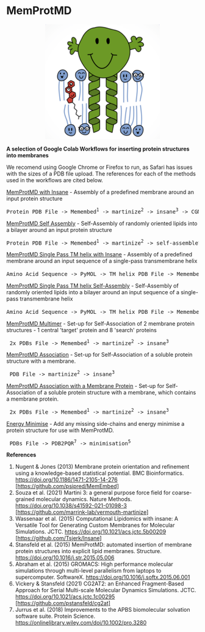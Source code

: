 # MemProtMD

<p align="center">
  <img width="300" src="mr-membrane-protein.png">
</p>

<b>A selection of Google Colab Workflows for inserting protein structures into membranes</b>

We recomend using Google Chrome or Firefox to run, as Safari has issues with the sizes of a PDB file upload.
The references for each of the methods used in the workflows are cited below. 

<u>[MemProtMD with Insane](https://colab.research.google.com/github/pstansfeld/MemProtMD/blob/main/MemProtMD_insane.ipynb)</u> - Assembly of a predefined membrane around an input protein structure

<pre>Protein PDB File -> Memembed<sup>1</sup> -> martinize<sup>2</sup> -> insane<sup>3</sup> -> CGMD<sup>5</sup> -> CG2AT<sup>6</sup> -> Atomistic PDB in membrane</pre>


<u>[MemProtMD Self Assembly](https://colab.research.google.com/github/pstansfeld/MemProtMD/blob/main/MemProtMD_Self_Assembly.ipynb)</u> - Self-Assembly of randomly oriented lipids into a bilayer around an input protein structure

<pre>Protein PDB File -> Memembed<sup>1</sup> -> martinize<sup>2</sup> -> self-assemble<sup>4</sup> -> CGMD<sup>5</sup> -> CG2AT<sup>6</sup> -> Atomistic PDB in membrane</pre>

<u>[MemProtMD Single Pass TM helix with Insane](https://colab.research.google.com/github/pstansfeld/MemProtMD/blob/main/MemProtMD_Single_Pass_insane.ipynb)</u> - Assembly of a predefined membrane around an input sequence of a single-pass transmembrane helix

<pre>Amino Acid Sequence -> PyMOL -> TM helix PDB File -> Memembed<sup>1</sup> -> martinize<sup>2</sup> -> insane<sup>3</sup> -> CGMD<sup>5</sup> -> CG2AT<sup>6</sup> -> Atomistic PDB in membrane</pre>


<u>[MemProtMD Single Pass TM helix Self-Assembly](https://colab.research.google.com/github/pstansfeld/MemProtMD/blob/main/MemProtMD_Single_Pass_Self_Assembly.ipynb)</u> - Self-Assembly of randomly oriented lipids into a bilayer around an input sequence of a single-pass transmembrane helix

<pre>Amino Acid Sequence -> PyMOL -> TM helix PDB File -> Memembed<sup>1</sup> -> martinize<sup>2</sup> -> self-assemble<sup>4</sup> -> CGMD<sup>5</sup> -> CG2AT<sup>6</sup> -> Atomistic PDB in membrane</pre>

<u>[MemProtMD Multimer](https://colab.research.google.com/github/pstansfeld/MemProtMD/blob/main/MemProtMD_multimer.ipynb)</u> - Set-up for Self-Association of 2 membrane protein structures - 1 central 'target' protein and 8 'search' proteins

<pre> 2x PDBs File -> Memembed<sup>1</sup> -> martinize<sup>2</sup> -> insane<sup>3</sup> </pre>

<u>[MemProtMD Association](https://colab.research.google.com/github/pstansfeld/MemProtMD/blob/main/MemProtMD_Association.ipynb)</u> - Set-up for Self-Association of a soluble protein structure with a membrane.

<pre> PDB File -> martinize<sup>2</sup> -> insane<sup>3</sup> </pre>

<u>[MemProtMD Association with a Membrane Protein](https://colab.research.google.com/github/pstansfeld/MemProtMD/blob/main/MemProtMD_Association_Membrane_Protein.ipynb)</u> - Set-up for Self-Association of a soluble protein structure with a membrane, which contains a membrane protein.

<pre> 2x PDBs File -> Memembed<sup>1</sup> -> martinize<sup>2</sup> -> insane<sup>3</sup> </pre>

<u>[Energy Minimise](https://colab.research.google.com/github/pstansfeld/MemProtMD/blob/main/PDB_fix.ipynb)</u> - Add any missing side-chains and energy minimise a protein structure for use with MemProtMD.

<pre> PDBs File -> PDB2PQR<sup>7</sup> -> minimisation<sup>5</sup> </pre>

<b>References</b>

1. Nugent & Jones (2013) Membrane protein orientation and refinement using a knowledge-based statistical potential. BMC Bioinformatics. https://doi.org/10.1186/1471-2105-14-276 [https://github.com/psipred/MemEmbed]
2. Souza et al. (2021) Martini 3: a general purpose force field for coarse-grained molecular dynamics. Nature Methods. https://doi.org/10.1038/s41592-021-01098-3 [https://github.com/marrink-lab/vermouth-martinize]
3. Wassenaar et al. (2015) Computational Lipidomics with insane: A Versatile Tool for Generating Custom Membranes for Molecular Simulations. JCTC. https://doi.org/10.1021/acs.jctc.5b00209 [https://github.com/Tsjerk/Insane]
4. Stansfeld et al. (2015) MemProtMD: automated insertion of membrane protein structures into explicit lipid membranes. Structure. https://doi.org/10.1016/j.str.2015.05.006 
5. Abraham et al. (2015) GROMACS: High performance molecular simulations through multi-level parallelism from laptops to supercomputer. SoftwareX. https://doi.org/10.1016/j.softx.2015.06.001
6. Vickery & Stansfeld (2021) CG2AT2: an Enhanced Fragment-Based Approach for Serial Multi-scale Molecular Dynamics Simulations. JCTC. https://doi.org/10.1021/acs.jctc.1c00295 [https://github.com/pstansfeld/cg2at]
7. Jurrus et al. (2018) Improvements to the APBS biomolecular solvation software suite. Protein Science. https://onlinelibrary.wiley.com/doi/10.1002/pro.3280
